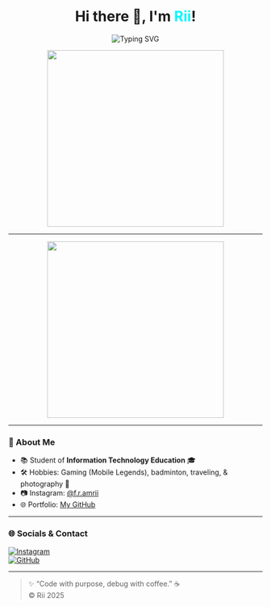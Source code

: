 <h1 align="center">Hi there 👋, I'm <span style="color:#00f7ff">Rii</span>!</h1>
<p align="center">
  <img src="https://readme-typing-svg.herokuapp.com?font=Fira+Code&weight=500&pause=1000&color=00F7FF&center=true&vCenter=true&width=435&lines=Gamer+%F0%9F%8E%AE;Anime+Addict+%F0%9F%8E%88;Traveler+%E2%9C%88%EF%B8%8F;Photography+%F0%9F%93%B8;Web+%26+Mobile+Developer+%F0%9F%92%BB" alt="Typing SVG" />
</p>

<p align="center">
  <img src="https://media.giphy.com/media/qgQUggAC3Pfv687qPC/giphy.gif" width="350" />
</p>

---

<p align="center">
  <img src="https://media.giphy.com/media/qgQUggAC3Pfv687qPC/giphy.gif" width="350" />
</p>

---

### 🚀 About Me

- 📚 Student of **Information Technology Education** 🎓
- 🛠 Hobbies: Gaming (Mobile Legends), badminton, traveling, & photography 📸
- 📷 Instagram: [@f.r.amrii](https://www.instagram.com/f.r.amrii)
- 🌐 Portfolio: [My GitHub](https://github.com/Rii02)

---

### 🌐 Socials & Contact

[![Instagram](https://img.shields.io/badge/Instagram-@f.r.amrii-E4405F?style=flat&logo=instagram&logoColor=white)](https://www.instagram.com/f.r.amrii)  
[![GitHub](https://img.shields.io/badge/GitHub-Rii02-181717?style=flat&logo=github&logoColor=white)](https://github.com/Rii02)

---

> ✨ “Code with purpose, debug with coffee.” ☕  
> © Rii 2025

